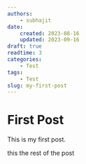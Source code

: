 ```yaml
---
authors: 
    - subhajit
date: 
    created: 2023-08-16
    updated: 2023-09-16
draft: true
readtime: 3
categories:
    - Test
tags:
    - Test
slug: my-first-post 
---
```


# First Post

This is my first post.

<!-- more -->

this the rest of the post